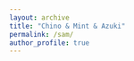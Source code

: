 ```yaml
---
layout: archive
title: "Chino & Mint & Azuki"
permalink: /sam/
author_profile: true
---
```


<!--  -->

<object data="/images/2023-1.jpeg" type="image/jpeg" width="100px" height="50px"></object>
<object data="/images/2023-2.jpeg" type="image/jpeg" width="100px" height="50px"></object>
<object data="/images/2023-3.jpeg" type="image/jpeg" width="100px" height="50px"></object>
